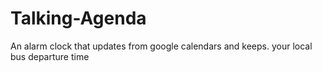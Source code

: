 # Talking-Agenda
An alarm clock that updates from google calendars and keeps. your local bus departure time 

